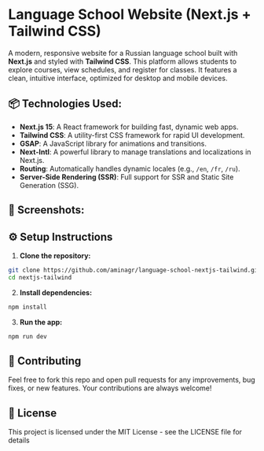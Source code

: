 # Language School Website (Next.js + Tailwind CSS)

A modern, responsive website for a Russian language school built with **Next.js** and styled with **Tailwind CSS**. This platform allows students to explore courses, view schedules, and register for classes. It features a clean, intuitive interface, optimized for desktop and mobile devices.

## 📦 Technologies Used:

- **Next.js 15**: A React framework for building fast, dynamic web apps.
- **Tailwind CSS**: A utility-first CSS framework for rapid UI development.
- **GSAP**: A JavaScript library for animations and transitions.
- **Next-Intl**: A powerful library to manage translations and localizations in Next.js.
- **Routing**: Automatically handles dynamic locales (e.g., `/en`, `/fr`, `/ru`).
- **Server-Side Rendering (SSR)**: Full support for SSR and Static Site Generation (SSG).

## 📸 Screenshots:

## ⚙️ Setup Instructions

1. **Clone the repository:**

```bash
git clone https://github.com/aminagr/language-school-nextjs-tailwind.git
cd nextjs-tailwind
``` 
2. **Install dependencies:**
```bash
npm install
``` 
3. **Run the app:**
```bash
npm run dev
``` 
## 📣 Contributing
Feel free to fork this repo and open pull requests for any improvements, bug fixes, or new features. Your contributions are always welcome!

## 📝 License
This project is licensed under the MIT License - see the LICENSE file for details